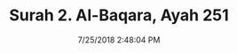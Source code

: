 ---
title       : "Surah 2. Al-Baqara, Ayah 251"
date        : 7/25/2018 2:48:04 PM
draft       : false
type        : "quran"
layout      : "compare"
BookCode    : "CMP"
SurahNumber : "2"
AyahNumber  : "251"
TotalAyah   : "286"
---